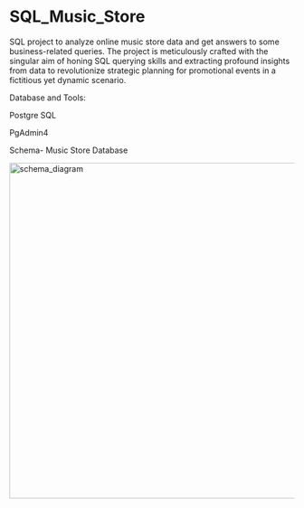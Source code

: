 # SQL_Music_Store
SQL project to analyze online music store data and get answers to some business-related queries.
The project is meticulously crafted with the singular aim of honing SQL querying skills and extracting profound insights from data to revolutionize strategic planning for promotional events in a fictitious yet dynamic scenario.

Database and Tools:

Postgre SQL

PgAdmin4

Schema- Music Store Database

<img width="594" alt="schema_diagram" src="https://github.com/vishalv221/SQL_Music_Store/assets/139206584/b22da7fc-c498-4f66-9112-e9d60073c873">

